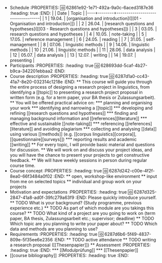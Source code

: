 * Schedule
:PROPERTIES:
:id: 62861e92-1e71-492a-9a0c-6aced3187e36
:heading: true
:END:
    |    |   Date | Topic                             |
    |----+--------+-----------------------------------|
    |  1 | 19.04. | [organisation and introduction]([[01 - Organisation and introduction]])     |
    |  2 | 26.04. | [research questions and hypotheses]([[03 - Research questions and hypotheses]]) |
    |  3 | 03.05. | research questions and hypotheses |
    |  4 | 10.05. | note-taking                       |
    |  5 | 17.05. | reference management              |
    |  6 | 24.05. | reading                           |
    |  7 | 31.05. | self-management                   |
    |  8 | 07.06. | linguistic methods                |
    |  9 | 14.06. | linguistic methods                |
    | 10 | 21.06. | linguistic methods                |
    | 11 | 28.06. | data analysis                     |
    | 12 | 05.07. | data analysis                     |
    | 13 | 12.07. | writing                           |
    | 14 | 19.07. | presenting                        |
* Participants
:PROPERTIES:
:heading: true
:id: 628693dd-5caf-4b27-b9ca-342201ebbaa2
:END:
* Course description
:PROPERTIES:
:heading: true
:id: 6287d1a0-cc43-41a7-8e20-032314c1218e
:END:
** This course will guide you through the entire process of designing a research project in linguistics, from identifying a [[topic]] to presenting a research project proposal in written form (e.g. for a term paper, your BA thesis or Zulassungsarbeit).
** You will be offered practical advice on:
*** planning and organising your work
*** identifying and narrowing a [[topic]]
*** developing and refining [[research questions and hypotheses]]
*** finding and managing background information and [[references][literature]]
*** effective and sustainable [[note-taking]]
*** referencing [[references][literature]] and avoiding plagiarism
*** collecting and analysing [[data]] using various [[methods]] (e.g. [[corpus linguistics][corpora]], [[questionnaire][surveys]])
*** reporting results and academic [[writing]]
** For every topic, I will provide basic material and questions for discussion.
** We will work on and discuss your project ideas, and you will have the chance to present your projects to get constructive feedback.
** We will have weekly sessions in person during regular course time.
* Course concept
:PROPERTIES:
:heading: true
:id: 6287d242-c00e-4f2f-8ea0-66f3484a0f02
:END:
** open, workshop-like environment
** input from me on selected topics
** individual and group work on your projects
* Motivation and expectations
:PROPERTIES:
:heading: true
:id: 6287d325-2847-41a8-ad0f-39fc279a63f9
:END:
Please quickly introduce yourself.
** TODO What is your background? (Study programme, previous experience etc.)
** TODO As part of which module are you takings this course?
** TODO What kind of a project are you going to work on (term paper,
  BA thesis, Zulassungsarbeit etc.; supervisor; deadline)
** TODO Which topic are you planning to write your paper about?
** TODO Which data and methods are you planning to use?
* Requirements
:PROPERTIES:
:heading: true
:id: 6287d6b6-5f49-4837-809e-5f35ee6e2356
:END:
** TODO active attendance
** TODO writing a research proposal ([[Thesenpapier]])
** Assessment
:PROPERTIES:
:heading: true
:END:
*** [[Modulprüfung]]
*** [[Thesenpapier]]
* [[course bibliography]]
:PROPERTIES:
:heading: true
:END:
